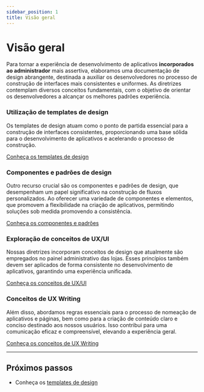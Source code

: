 ```yaml
---
sidebar_position: 1
title: Visão geral
---
```


# Visão geral

Para tornar a experiência de desenvolvimento de aplicativos **incorporados ao administrador** mais assertiva, elaboramos uma documentação de design abrangente, destinada a auxiliar os desenvolvedores no processo de construção de interfaces mais consistentes e uniformes. As diretrizes contemplam diversos conceitos fundamentais, com o objetivo de orientar os desenvolvedores a alcançar os melhores padrões experiência.

### Utilização de templates de design
Os templates de design atuam como o ponto de partida essencial para a construção de interfaces consistentes, proporcionando uma base sólida para o desenvolvimento de aplicativos e acelerando o processo de construção.

[Conheça os templates de design](./template-usage.md)

### Componentes e padrões de design
Outro recurso crucial são os componentes e padrões de design, que desempenham um papel significativo na construção de fluxos personalizados. Ao oferecer uma variedade de componentes e elementos, que promovem a flexibilidade na criação de aplicativos, permitindo soluções sob medida promovendo a consistência.

[Conheça os componentes e padrões](./component-usage.md)

### Exploração de conceitos de UX/UI
Nossas diretrizes incorporam conceitos de design que atualmente são empregados no painel administrativo das lojas. Esses princípios também devem ser aplicados de forma consistente no desenvolvimento de aplicativos, garantindo uma experiência unificada.

[Conheça os conceitos de UX/UI](./concept-usage.md)

### Conceitos de UX Writing
Além disso, abordamos regras essenciais para o processo de nomeação de aplicativos e páginas, bem como para a criação de conteúdo claro e conciso destinado aos nossos usuários. Isso contribui para uma comunicação eficaz e compreensível, elevando a experiência geral.

[Conheça os conceitos de UX Writing](./ux-writing-usage.md)

---

## Próximos passos

- Conheça os [templates de design](./template-usage.md)
